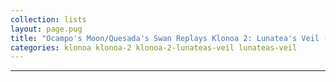 ```yaml
---
collection: lists
layout: page.pug
title: "Ocampo's Moon/Quesada's Swan Replays Klonoa 2: Lunatea's Veil - Masterlist"
categories: klonoa klonoa-2 klonoa-2-lunateas-veil lunateas-veil
---
```


---
<ul class="section-wrapper">
	<!--<li><span class="section-no">Act I: The Kingdom of Tranquility, La-Lakoosha</span>
		<ul class="masterlink-wrapper">
			<li>Opening</li>
			<li>Vision 1-1: Sea of Tears ~The Encounter~</li>
			<li>Vision 1-Interlude: Baguji the Wise</li>
			<li>Vision 1-2: La-Lakoosha ~Sacred Grounds~</li>
			<li>Vision 1-Boss: Claire Moa Temple ~Folgaran, The Armor Beast~</li>
		</ul>
	</li>-->
	<!--<li><span class="section-no">Act II: The Kingdom of Joy, Joilant</span>
		<ul class="masterlink-wrapper">
			<li>Vision 2-Pre: Baguji, Again</li>
			<li>Vision 2-Intro: Joilant Plaza - Welcome to Joilant</li>
			<li>Vision 2-1: Joilant Fun Park ~A Date With Tat~</li>
			<li>Vision 2-2: Jungle Slider ~Raging Rapids~</li>
			<li>Vision 2-Boss: Joilant Plaza ~Leptio, The Flower Clown~</li>
		</ul>
	</li>-->
	<!--<li><span class="section-no">Act III: The Kingdom of Discord, Volk</span>
		<ul class="masterlink-wrapper">
			<li>Vision 3-Pre: To Volk and War</li>
			<li>Vision 3-Intro: Volk Hall - Two Reactors</li>
			<li>Vision 3-1: Volk City ~Through the Crossfire~</li>
			<li>Vision 3-2: Volkan Underground ~Bowels of the City~</li>
			<li>Vision 3-Boss: Volk Hall ~Mobile Tank Biskarsh~</li>
			<li>Vision 3-3: ~~Volk City~~ Volkan Inferno ~Imminent Danger~</li>
		</ul>
	</li>-->
	<!--<li><span class="section-no">Act IV: The Kingdom of Indecision, Mira-Mira</span>
		<ul class="masterlink-wrapper">
			<li>Vision 4-Pre: Veiled Future</li>
			<li>Vision 4-1: Ishras Ark ~On to Mira-Mira~</li>
			<li>Vision 4-2: Mountains of Mira-Mira ~Alpine Wonderland~</li>
			<li>Vision 4-3: Maze of Memories ~The Labyrinth of Illusions~</li>
			<li>Vision 4-Boss: Indecision Pass ~Polonte, The Hatchling~</li>
		</ul>
	</li>-->
	<!--<li><span class="section-no">Npg V</span>
		<ul class="masterlink-wrapper">
		</ul>
	</li>-->
	<!--<li><span class="section-no">Npg VI: Gur Xvatqbz bs Fbeebj</span>
		<ul class="masterlink-wrapper">
		</ul>
	</li>-->
</ul>